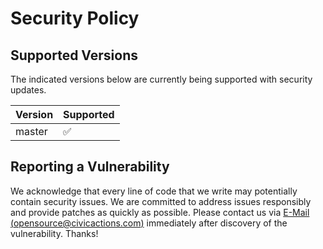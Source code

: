 # Security Policy

## Supported Versions

The indicated versions below are currently being supported with security updates.

| Version | Supported          |
| ------- | ------------------ |
| master   | :white_check_mark: |

## Reporting a Vulnerability

We acknowledge that every line of code that we write may potentially contain security issues.
We are committed to address issues responsibly and provide patches as quickly as possible.
Please contact us via [E-Mail (opensource@civicactions.com)](mailto:opensource@civicactions.com?subject=Your%20Project&#x3a;%20Security&#x3a;%20accessibility-data-reference&body=Security%20description&#x3a;) immediately after discovery of the vulnerability. Thanks!
